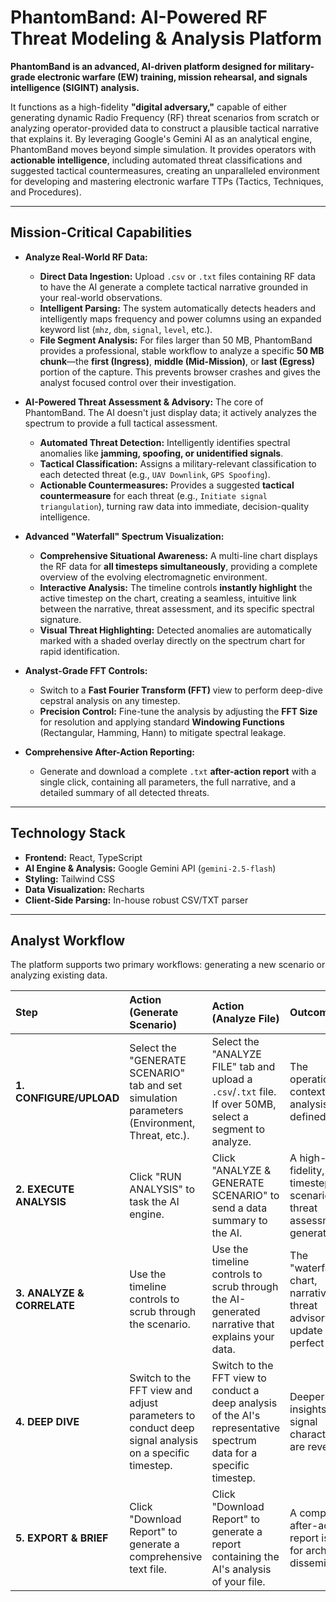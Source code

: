 # PhantomBand: AI-Powered RF Threat Modeling & Analysis Platform

**PhantomBand is an advanced, AI-driven platform designed for military-grade electronic warfare (EW) training, mission rehearsal, and signals intelligence (SIGINT) analysis.**

It functions as a high-fidelity **"digital adversary,"** capable of either generating dynamic Radio Frequency (RF) threat scenarios from scratch or analyzing operator-provided data to construct a plausible tactical narrative that explains it. By leveraging Google's Gemini AI as an analytical engine, PhantomBand moves beyond simple simulation. It provides operators with **actionable intelligence**, including automated threat classifications and suggested tactical countermeasures, creating an unparalleled environment for developing and mastering electronic warfare TTPs (Tactics, Techniques, and Procedures).

---

## Mission-Critical Capabilities

-   **Analyze Real-World RF Data:**
    -   **Direct Data Ingestion:** Upload `.csv` or `.txt` files containing RF data to have the AI generate a complete tactical narrative grounded in your real-world observations.
    -   **Intelligent Parsing:** The system automatically detects headers and intelligently maps frequency and power columns using an expanded keyword list (`mhz`, `dbm`, `signal`, `level`, etc.).
    -   **File Segment Analysis:** For files larger than 50 MB, PhantomBand provides a professional, stable workflow to analyze a specific **50 MB chunk**—the **first (Ingress)**, **middle (Mid-Mission)**, or **last (Egress)** portion of the capture. This prevents browser crashes and gives the analyst focused control over their investigation.

-   **AI-Powered Threat Assessment & Advisory:** The core of PhantomBand. The AI doesn't just display data; it actively analyzes the spectrum to provide a full tactical assessment.
    -   **Automated Threat Detection:** Intelligently identifies spectral anomalies like **jamming, spoofing, or unidentified signals**.
    -   **Tactical Classification:** Assigns a military-relevant classification to each detected threat (e.g., `UAV Downlink`, `GPS Spoofing`).
    -   **Actionable Countermeasures:** Provides a suggested **tactical countermeasure** for each threat (e.g., `Initiate signal triangulation`), turning raw data into immediate, decision-quality intelligence.

-   **Advanced "Waterfall" Spectrum Visualization:**
    -   **Comprehensive Situational Awareness:** A multi-line chart displays the RF data for **all timesteps simultaneously**, providing a complete overview of the evolving electromagnetic environment.
    -   **Interactive Analysis:** The timeline controls **instantly highlight** the active timestep on the chart, creating a seamless, intuitive link between the narrative, threat assessment, and its specific spectral signature.
    -   **Visual Threat Highlighting:** Detected anomalies are automatically marked with a shaded overlay directly on the spectrum chart for rapid identification.

-   **Analyst-Grade FFT Controls:**
    -   Switch to a **Fast Fourier Transform (FFT)** view to perform deep-dive cepstral analysis on any timestep.
    -   **Precision Control:** Fine-tune the analysis by adjusting the **FFT Size** for resolution and applying standard **Windowing Functions** (Rectangular, Hamming, Hann) to mitigate spectral leakage.

-   **Comprehensive After-Action Reporting:**
    -   Generate and download a complete `.txt` **after-action report** with a single click, containing all parameters, the full narrative, and a detailed summary of all detected threats.

---

## Technology Stack

-   **Frontend:** React, TypeScript
-   **AI Engine & Analysis:** Google Gemini API (`gemini-2.5-flash`)
-   **Styling:** Tailwind CSS
-   **Data Visualization:** Recharts
-   **Client-Side Parsing:** In-house robust CSV/TXT parser

---

## Analyst Workflow

The platform supports two primary workflows: generating a new scenario or analyzing existing data.

| Step                      | Action (Generate Scenario)                                                                         | Action (Analyze File)                                                                                                   | Outcome                                                                |
| :------------------------ | :------------------------------------------------------------------------------------------------- | :---------------------------------------------------------------------------------------------------------------------- | :--------------------------------------------------------------------- |
| **1. CONFIGURE/UPLOAD**   | Select the "GENERATE SCENARIO" tab and set simulation parameters (Environment, Threat, etc.).        | Select the "ANALYZE FILE" tab and upload a `.csv`/`.txt` file. If over 50MB, select a segment to analyze.                 | The operational context for the analysis is defined.                   |
| **2. EXECUTE ANALYSIS**   | Click "RUN ANALYSIS" to task the AI engine.                                                        | Click "ANALYZE & GENERATE SCENARIO" to send a data summary to the AI.                                                     | A high-fidelity, multi-timestep scenario with threat assessment is generated. |
| **3. ANALYZE & CORRELATE** | Use the timeline controls to scrub through the scenario.                                           | Use the timeline controls to scrub through the AI-generated narrative that explains your data.                          | The "waterfall" chart, narrative, and threat advisory update in perfect sync. |
| **4. DEEP DIVE**          | Switch to the FFT view and adjust parameters to conduct deep signal analysis on a specific timestep. | Switch to the FFT view to conduct a deep analysis of the AI's representative spectrum data for a specific timestep.   | Deeper insights into signal characteristics are revealed.                |
| **5. EXPORT & BRIEF**     | Click "Download Report" to generate a comprehensive text file.                                     | Click "Download Report" to generate a report containing the AI's analysis of your file.                                 | A complete after-action report is ready for archival or dissemination. |